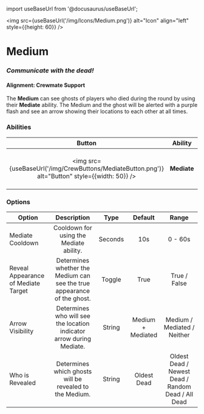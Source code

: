 import useBaseUrl from '@docusaurus/useBaseUrl';

<img src={useBaseUrl('/img/Icons/Medium.png')} alt="Icon" align="left" style={{height: 60}} />

# Medium

### _Communicate with the dead!_

#### **Alignment:** Crewmate Support

The **Medium** can see ghosts of players who died during the round by using their **Mediate** ability. The Medium and the ghost will be alerted with a purple flash and see an arrow showing their locations to each other at all times.

### Abilities

|                                             Button                                              |   Ability   |                          Description                          |     Type      |
| :---------------------------------------------------------------------------------------------: | :---------: | :-----------------------------------------------------------: | :-----------: |
| <img src={useBaseUrl('/img/CrewButtons/MediateButton.png')} alt="Button" style={{width: 50}} /> | **Mediate** | Communicate with the dead, which may lead you to the killers. | Basic Ability |

### Options

| Option                              |                               Description                               |  Type   |      Default      |                       Range                        |
| ----------------------------------- | :---------------------------------------------------------------------: | :-----: | :---------------: | :------------------------------------------------: |
| Mediate Cooldown                    |                   Cooldown for using the Mediate ability.                   | Seconds |        10s        |                      0 - 60s                       |
| Reveal Appearance of Mediate Target | Determines whether the Medium can see the true appearance of the ghost. | Toggle  |       True        |                    True / False                    |
| Arrow Visibility                    |  Determines who will see the location indicator arrow during Mediate.   | String  | Medium + Mediated |            Medium / Mediated / Neither             |
| Who is Revealed                     |         Determines which ghosts will be revealed to the Medium.         | String  |    Oldest Dead    | Oldest Dead / Newest Dead / Random Dead / All Dead |
